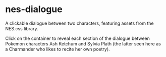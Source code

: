 # nes-dialogue
A clickable dialogue between two characters, featuring assets from the NES.css library.

Click on the container to reveal each section of the dialogue between Pokemon characters Ash Ketchum and Sylvia Plath (the latter seen here as a Charmander who likes to recite her own poetry).
